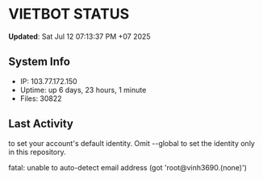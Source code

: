# VIETBOT STATUS
**Updated**: Sat Jul 12 07:13:37 PM +07 2025

## System Info
- IP: 103.77.172.150
- Uptime: up 6 days, 23 hours, 1 minute
- Files: 30822

## Last Activity

to set your account's default identity.
Omit --global to set the identity only in this repository.

fatal: unable to auto-detect email address (got 'root@vinh3690.(none)')
